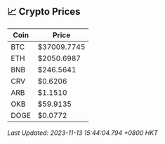 ## 📈 Crypto Prices

| Coin | Price |
| ---- | ----- |
| BTC | $37009.7745 |
| ETH | $2050.6987 |
| BNB | $246.5641 |
| CRV | $0.6206 |
| ARB | $1.1510 |
| OKB | $59.9135 |
| DOGE | $0.0772 |

_Last Updated: 2023-11-13 15:44:04.794 +0800 HKT_